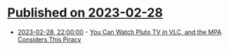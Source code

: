 # [Published on 2023-02-28](index.md)

* [2023-02-28, 22:00:00](https://yro.slashdot.org/story/23/02/28/2057203/you-can-watch-pluto-tv-in-vlc-and-the-mpa-considers-this-piracy?utm_source=rss1.0mainlinkanon&utm_medium=feed) - [You Can Watch Pluto TV in VLC, and the MPA Considers This Piracy](https://yro.slashdot.org/story/23/02/28/2057203/you-can-watch-pluto-tv-in-vlc-and-the-mpa-considers-this-piracy?utm_source=rss1.0mainlinkanon&utm_medium=feed)

